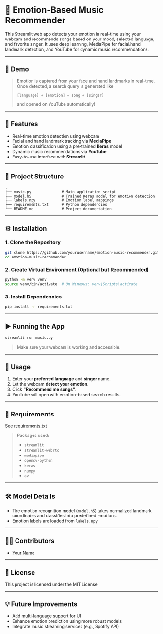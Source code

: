 
# 🎵 Emotion-Based Music Recommender

This Streamlit web app detects your emotion in real-time using your webcam and recommends songs based on your mood, selected language, and favorite singer. It uses deep learning, MediaPipe for facial/hand landmark detection, and YouTube for dynamic music recommendations.

---

## 📸 Demo

> Emotion is captured from your face and hand landmarks in real-time. Once detected, a search query is generated like:
> ```
> [language] + [emotion] + song + [singer]
> ```
> and opened on YouTube automatically!

---

## 🧠 Features

- Real-time emotion detection using webcam
- Facial and hand landmark tracking via **MediaPipe**
- Emotion classification using a pre-trained **Keras** model
- Dynamic music recommendations via **YouTube**
- Easy-to-use interface with **Streamlit**

---

## 📁 Project Structure

```
.
├── music.py              # Main application script
├── model.h5              # Trained Keras model for emotion detection
├── labels.npy            # Emotion label mappings
├── requirements.txt      # Python dependencies
└── README.md             # Project documentation
```

---

## ⚙️ Installation

### 1. Clone the Repository

```bash
git clone https://github.com/yourusername/emotion-music-recommender.git
cd emotion-music-recommender
```

### 2. Create Virtual Environment (Optional but Recommended)

```bash
python -m venv venv
source venv/bin/activate  # On Windows: venv\Scripts\activate
```

### 3. Install Dependencies

```bash
pip install -r requirements.txt
```

---

## ▶️ Running the App

```bash
streamlit run music.py
```

> Make sure your webcam is working and accessible.

---

## 📝 Usage

1. Enter your **preferred language** and **singer** name.
2. Let the webcam **detect your emotion**.
3. Click **"Recommend me songs"**.
4. YouTube will open with emotion-based search results.

---

## 🧾 Requirements

See [requirements.txt](./requirements.txt)

> Packages used:
> - `streamlit`
> - `streamlit-webrtc`
> - `mediapipe`
> - `opencv-python`
> - `keras`
> - `numpy`
> - `av`

---

## 🛠️ Model Details

- The emotion recognition model (`model.h5`) takes normalized landmark coordinates and classifies into predefined emotions.
- Emotion labels are loaded from `labels.npy`.

---

## 🙋‍♀️ Contributors

- [Your Name](https://github.com/yourusername)

---

## 📜 License

This project is licensed under the MIT License.

---

## 💡 Future Improvements

- Add multi-language support for UI
- Enhance emotion prediction using more robust models
- Integrate music streaming services (e.g., Spotify API)
